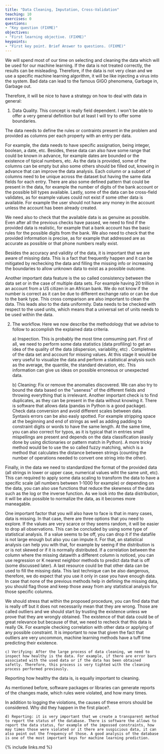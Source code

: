 ```yaml
---
title: "Data Cleaning, Imputation, Cross-Validation"
teaching: 10
exercises: 0
questions:
- "Key question (FIXME)"
objectives:
- "First learning objective. (FIXME)"
keypoints:
- "First key point. Brief Answer to questions. (FIXME)"
---
```



We will spend most of our time on selecting and cleaning the data which will be used for our machine learning. If the data is not treated correctly, the results can be misleading. Therefore, if the data is not very clean and we use a specific machine learning algorithm, it will be like injecting a virus into the system. Bad data can lead to the famous GIGO phenomena, Garbage in, Garbage out.


Therefore, it will be nice to have a strategy on how to deal with data in general:

1) Data Quality. This concept is really field dependent. I won't be able to offer a very general definition but at least I will try to offer some boundaries. 

The data needs to define the rules or contraints present in the problem and provided as columns per each property with an entry per data. 

For example, the data needs to have specific assignation, being integer, boolean, a date, etc. Besides, these data can also have some range that could be known in advance, for example 
dates are bounded or the existence of tipical numbers, etc. As the data is provided, some of the columns can be empty but also some others should be filled out, knowing in advance that can improve 
the data analysis. Each column or a subset of columns need to be unique across the dataset but having the same data fields for each entry. There are also some defined pattern that could be 
present in the data, for example the number of digits of the bank account or the possible bill types available. Lastly, some of the data can be cross-field validates, 
as for example values could not exist if some other data is available. For example the user should not have any money in the account unless the account has been already created.


We need also to check that the available data is as genuine as possible. Even after all the previous checks have passed, we need to find if the provided data is realistic, for example that a bank account has the basic rules for the possible digits from the bank. We also need to check that the provided information is precise, as for example that addressed are as accurate as possible or that phone numbers really exist. 


Besides the accuracy and validity of the data, it is important that we are aware of missing data. This is a fact that frequently happen and it can be mitigated by rechecking the data and filling the missing info or increasing the boundaries to allow unknown data to exist as a possible outcome.


Another important data feature is the so called consistency between the data set or in the case of multiple data sets. For example having 20 trillion in an account from a US citizen in an African bank. We do not know if the number is correct as it can be due to different exchange ratio or can be due to the bank type. This cross comparison are also important to clean the data. This leads also to the data uniformity. Data needs to be checked with respect to the used units, which means that a universal set of units needs to be used within the data.


2) The workflow. Here we now describe the methodology that we advise to follow to accomplish the explained data criteria.


    a) Inspection. This is probably the most time comsuming part. First of all, we need to perform some data statistics (data profiling) to get an idea of the quality of the data (dispersion, variability, etc) . Completnes of the data set and account for missing values.  At this stage it would be very useful to visualize the data and perform a statistical analysis such as the average, the quantile, the standard deviation, etc. This information can give us ideas on possible erroneous or unexpected data.

    b) Cleaning: Fix or remove the anomalies discovered. We can also try to bound the data based on the "useness" of the different fields and throwing everything that is irrelevant. Another important check is to find duplicates, as they can be present in the data without knowing it. There is software that allows data (pandas in Python is a good package). Check data conversion and avoid different scales between data. Syntaxis errors can be also easly spotted. For example stripping space at the beginning and end of strings as well as adding padding to constraint digits or words to have the same length. At the same time, you can also correct for typos, as it is typical that in entries small mispellings are present and depends on the data classification (easily done by using dictionaries or pattern match in Python). A more tricky method would be to use the so called fuzzy matching, which is a method that calculates the distance between strings (counting the number of operations needed to convert one string into the other).

Finally, in the data we need to standardized the format of the provided data (all strings in lower or upper case, numerical values wiht the same unit, etc). This can required to apply some data scaling to transform the data to have a specific scale (all numbers between 1-1000 for example) or depending on the data, you can also use functions that reduce the skewness of the data such as the log or the inverse function. As we look into the data distribution, it will be also possible to normalize the data, as it becomes more maneagable. 

One important factor that you will also have to face is that in many cases, data is missing. In that case, there are three options that you need to explore.  If the values are very scarce or they seems random, it will be easier to drop all observations. This can be concluded by using some type of statistical analysis.  If a value seems to be off, you can drop it if the datafile is not large enough but also you can impute it. For that, an statistical analysis can help you with that, for example by seeing if the distribution is or is not skewed or if it is normally distributed. If a correlation between the column where the missing datawith a different column is noticed, you can use regression or K nearest neighbor methods to predict data that is off (some discussed later).  A last resource could be that other data can be used to fill the missing data. This last technique can be also dangerous, therefore, we do expect that you use it only in case you have enough data. In case that none of the previous methods help in defining the missing data, you should flag those and keep those away from any statistical analysis for those specific columns. 

We should stress that within the proposed procedure, you can find data that is really off but it does not necessarily mean that they are wrong. Those are called outliers and we should start by trusting the existence unless we prove that they are wrongly obtained. The existence of that data could be of great relevance but because of that, we need to recheck that this data is really Ok. For example checking correlation with other data or applying of any possible constraint. It is important to now that given the fact that outliers are very uncommon, machine learning methods have a tuff time predicting their existence. 



    c) Verifying: After the large process of data cleaning, we need to inspect how healthy is the data. For example, if there are error bars associated with the used data or if the data has been obtained safetly. Therefore, this process is very tighted with the cleaning process performed previously.


Reporting how healthy the data is, is equally important to cleaning.

As mentioned before, software packages or libraries can generate reports of the changes made, which rules were violated, and how many times.

In addition to logging the violations, the causes of these errors should be considered. Why did they happen in the first place?.


    d) Reporting: it is very important that we create a transparent method to report the status of the database. There is software the allows to report the data status, for example of the impossed constraints, how may times those were violated or it there are suspicious data, it can also point out the frequency of those. A good analysis of the database is one of the most important keys for machine learning prediction.



{% include links.md %}
